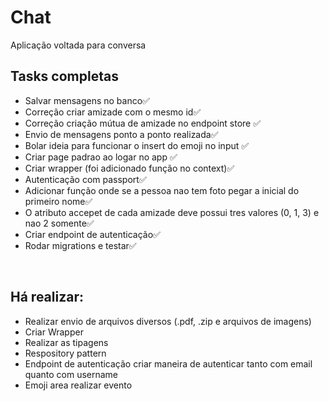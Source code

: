 <h1>Chat</h1>
<p>Aplicação voltada para conversa</p>
<h2>Tasks completas</h2>
<ul>
    <li>Salvar mensagens no banco✅</li>
    <li>Correção criar amizade com o mesmo id✅</li>
    <li>Correção criação mútua de amizade no endpoint store ✅</li>
    <li>Envio de mensagens ponto a ponto realizada✅</li>
    <li>Bolar ideia para funcionar o insert do emoji no input ✅</li>
    <li>Criar page padrao ao logar no app ✅</li>
    <li>Criar wrapper (foi adicionado função no context)✅</li>
    <li>Autenticação com passport✅</li>
    <li>Adicionar função onde se a pessoa nao tem foto pegar a inicial do primeiro nome✅</li>
    <li>O atributo accepet de cada amizade deve possui tres valores (0, 1, 3) e nao 2 somente✅</li>
    <li>Criar endpoint de autenticação✅</li>
    <li>Rodar migrations e testar✅</li>
</ul>
<br />
<h2>Há realizar:</h2>
<ul>
    <li>Realizar envio de arquivos diversos (.pdf, .zip e arquivos de imagens)</li>
    <li>Criar Wrapper</li>
    <li>Realizar as tipagens</li>
    <li>Respository pattern</li>
    <li>Endpoint de autenticação criar maneira de autenticar tanto com email quanto com username</li>
    <li>Emoji area realizar evento</li>
</ul>
